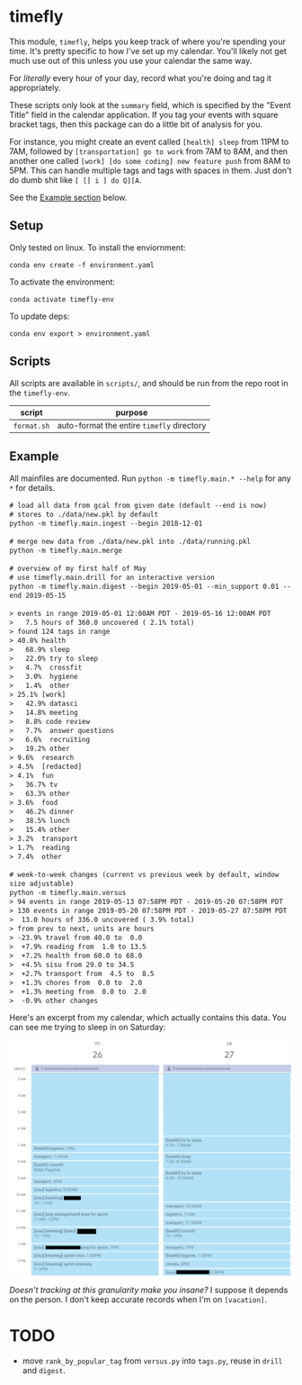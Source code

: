 # timefly

This module, `timefly`, helps you keep track of where you're spending your time.
It's pretty specific to how I've set up my calendar. You'll likely not get much use
out of this unless you use your calendar the same way.

For *literally* every hour of your day, record what you're doing and tag it appropriately.

These scripts only look at the `summary` field, which is specified by the "Event Title" field
in the calendar application. If you tag your events with square bracket tags, then this package
can do a little bit of analysis for you.

For instance, you might create an event called `[health] sleep` from 11PM to 7AM, followed by
`[transportation] go to work` from 7AM to 8AM, and then another one called
`[work] [do some coding] new feature push` from 8AM to 5PM. This can handle multiple tags
and tags with spaces in them. Just don't do dumb shit like `[ [] i ] do Q][A`.

See the [Example section](#example) below.

## Setup

Only tested on linux. To install the enviornment:

```
conda env create -f environment.yaml
```

To activate the environment:

```
conda activate timefly-env
```

To update deps:

```
conda env export > environment.yaml
```



## Scripts

All scripts are available in `scripts/`, and should be run from the repo root in the `timefly-env`.

| script | purpose |
| ------ | ------- |
| `format.sh` | auto-format the entire `timefly` directory |

## Example

All mainfiles are documented. Run `python -m timefly.main.* --help` for any `*` for details.

```{bash}
# load all data from gcal from given date (default --end is now)
# stores to ./data/new.pkl by default
python -m timefly.main.ingest --begin 2018-12-01

# merge new data from ./data/new.pkl into ./data/running.pkl
python -m timefly.main.merge

# overview of my first half of May
# use timefly.main.drill for an interactive version
python -m timefly.main.digest --begin 2019-05-01 --min_support 0.01 --end 2019-05-15

> events in range 2019-05-01 12:00AM PDT - 2019-05-16 12:00AM PDT
>   7.5 hours of 360.0 uncovered ( 2.1% total)
> found 124 tags in range
> 40.8% health
>   68.9% sleep
>   22.0% try to sleep
>   4.7%  crossfit
>   3.0%  hygiene
>   1.4%  other
> 25.1% [work]
>   42.9% datasci
>   14.8% meeting
>   8.8% code review
>   7.7%  answer questions
>   6.6%  recruiting
>   19.2% other
> 9.6%  research
> 4.5%  [redacted]
> 4.1%  fun
>   36.7% tv
>   63.3% other
> 3.6%  food
>   46.2% dinner
>   38.5% lunch
>   15.4% other
> 3.2%  transport
> 1.7%  reading
> 7.4%  other

# week-to-week changes (current vs previous week by default, window size adjustable)
python -m timefly.main.versus
> 94 events in range 2019-05-13 07:58PM PDT - 2019-05-20 07:58PM PDT
> 130 events in range 2019-05-20 07:58PM PDT - 2019-05-27 07:58PM PDT
>  13.0 hours of 336.0 uncovered ( 3.9% total)
> from prev to next, units are hours
> -23.9% travel from 40.0 to  0.0
>  +7.9% reading from  1.0 to 13.5
>  +7.2% health from 60.0 to 68.0
>  +4.5% sisu from 29.0 to 34.5
>  +2.7% transport from  4.5 to  8.5
>  +1.3% chores from  0.0 to  2.0
>  +1.3% meeting from  0.0 to  2.0
>  -0.9% other changes
```

Here's an excerpt from my calendar, which actually contains this data. You can see me trying to sleep in on Saturday:

![calendar](cal.png)

_Doesn't tracking at this granularity make you insane?_ I suppose it depends on the person. I don't keep accurate records when I'm on `[vacation]`.

# TODO

* move `rank_by_popular_tag` from `versus.py` into `tags.py`, reuse in `drill` and `digest`.
